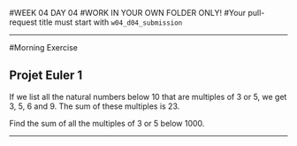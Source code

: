 #WEEK 04 DAY 04
#WORK IN YOUR OWN FOLDER ONLY!
#Your pull-request title must start with `w04_d04_submission`

___

#Morning Exercise

## Projet Euler 1

If we list all the natural numbers below 10 that are multiples of 3 or 5, we get 3, 5, 6 and 9. The sum of these multiples is 23.

Find the sum of all the multiples of 3 or 5 below 1000.

---

